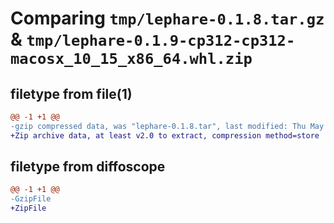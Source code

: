# Comparing `tmp/lephare-0.1.8.tar.gz` & `tmp/lephare-0.1.9-cp312-cp312-macosx_10_15_x86_64.whl.zip`

## filetype from file(1)

```diff
@@ -1 +1 @@
-gzip compressed data, was "lephare-0.1.8.tar", last modified: Thu May 16 20:34:36 2024, max compression
+Zip archive data, at least v2.0 to extract, compression method=store
```

## filetype from diffoscope

```diff
@@ -1 +1 @@
-GzipFile
+ZipFile
```

